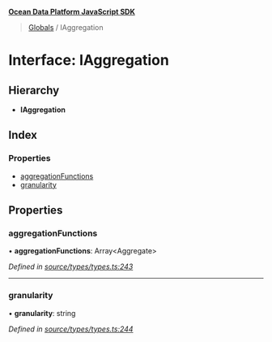 **[Ocean Data Platform JavaScript SDK](../README.md)**

> [Globals](../README.md) / IAggregation

# Interface: IAggregation

## Hierarchy

* **IAggregation**

## Index

### Properties

* [aggregationFunctions](iaggregation.md#aggregationfunctions)
* [granularity](iaggregation.md#granularity)

## Properties

### aggregationFunctions

•  **aggregationFunctions**: Array\<Aggregate>

*Defined in [source/types/types.ts:243](https://github.com/C4IROcean/odp-sdk-js/blob/0e2fd46/source/types/types.ts#L243)*

___

### granularity

•  **granularity**: string

*Defined in [source/types/types.ts:244](https://github.com/C4IROcean/odp-sdk-js/blob/0e2fd46/source/types/types.ts#L244)*
